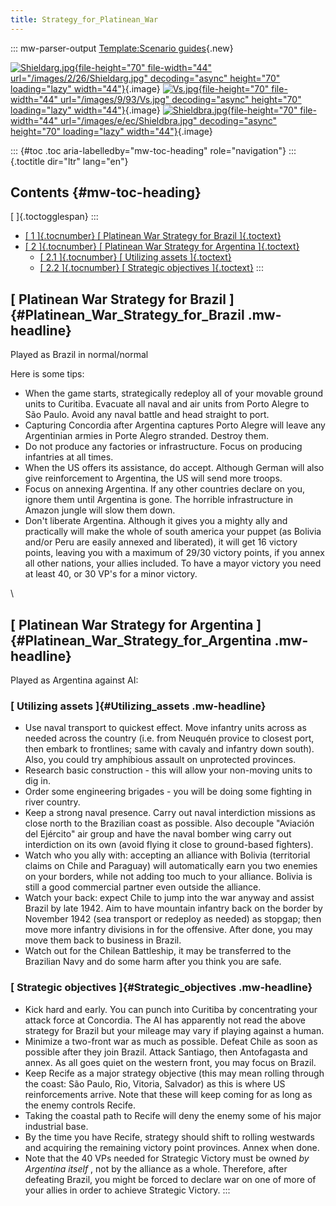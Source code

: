 ```yaml
---
title: Strategy_for_Platinean_War
---
```

::: mw-parser-output
[Template:Scenario
guides](/wiki/index.php?title=Template:Scenario_guides&action=edit&redlink=1 "Template:Scenario guides (page does not exist)"){.new}

[![Shieldarg.jpg](/images/2/26/Shieldarg.jpg){file-height="70"
file-width="44" url="/images/2/26/Shieldarg.jpg" decoding="async"
height="70" loading="lazy"
width="44"}](/wiki/File:Shieldarg.jpg){.image}
[![Vs.jpg](/images/9/93/Vs.jpg){file-height="70" file-width="44"
url="/images/9/93/Vs.jpg" decoding="async" height="70" loading="lazy"
width="44"}](/wiki/File:Vs.jpg){.image}
[![Shieldbra.jpg](/images/e/ec/Shieldbra.jpg){file-height="70"
file-width="44" url="/images/e/ec/Shieldbra.jpg" decoding="async"
height="70" loading="lazy"
width="44"}](/wiki/File:Shieldbra.jpg){.image}

::: {#toc .toc aria-labelledby="mw-toc-heading" role="navigation"}
::: {.toctitle dir="ltr" lang="en"}
## Contents {#mw-toc-heading}

[ ]{.toctogglespan}
:::

-   [[ 1 ]{.tocnumber} [ Platinean War Strategy for Brazil
    ]{.toctext}](#Platinean_War_Strategy_for_Brazil)
-   [[ 2 ]{.tocnumber} [ Platinean War Strategy for Argentina
    ]{.toctext}](#Platinean_War_Strategy_for_Argentina)
    -   [[ 2.1 ]{.tocnumber} [ Utilizing assets
        ]{.toctext}](#Utilizing_assets)
    -   [[ 2.2 ]{.tocnumber} [ Strategic objectives
        ]{.toctext}](#Strategic_objectives)
:::

## [ Platinean War Strategy for Brazil ]{#Platinean_War_Strategy_for_Brazil .mw-headline}

Played as Brazil in normal/normal

Here is some tips:

-   When the game starts, strategically redeploy all of your movable
    ground units to Curitiba. Evacuate all naval and air units from
    Porto Alegre to São Paulo. Avoid any naval battle and head straight
    to port.
-   Capturing Concordia after Argentina captures Porto Alegre will leave
    any Argentinian armies in Porte Alegro stranded. Destroy them.
-   Do not produce any factories or infrastructure. Focus on producing
    infantries at all times.
-   When the US offers its assistance, do accept. Although German will
    also give reinforcement to Argentina, the US will send more troops.
-   Focus on annexing Argentina. If any other countries declare on you,
    ignore them until Argentina is gone. The horrible infrastructure in
    Amazon jungle will slow them down.
-   Don\'t liberate Argentina. Although it gives you a mighty ally and
    practically will make the whole of south america your puppet (as
    Bolivia and/or Peru are easily annexed and liberated), it will get
    16 victory points, leaving you with a maximum of 29/30 victory
    points, if you annex all other nations, your allies included. To
    have a mayor victory you need at least 40, or 30 VP\'s for a minor
    victory.

\

## [ Platinean War Strategy for Argentina ]{#Platinean_War_Strategy_for_Argentina .mw-headline}

Played as Argentina against AI:

### [ Utilizing assets ]{#Utilizing_assets .mw-headline}

-   Use naval transport to quickest effect. Move infantry units across
    as needed across the country (i.e. from Neuquén provice to closest
    port, then embark to frontlines; same with cavaly and infantry down
    south). Also, you could try amphibious assault on unprotected
    provinces.
-   Research basic construction - this will allow your non-moving units
    to dig in.
-   Order some engineering brigades - you will be doing some fighting in
    river country.
-   Keep a strong naval presence. Carry out naval interdiction missions
    as close north to the Brazilian coast as possible. Also decouple
    \"Aviación del Ejército\" air group and have the naval bomber wing
    carry out interdiction on its own (avoid flying it close to
    ground-based fighters).
-   Watch who you ally with: accepting an alliance with Bolivia
    (territorial claims on Chile and Paraguay) will automatically earn
    you two enemies on your borders, while not adding too much to your
    alliance. Bolivia is still a good commercial partner even outside
    the alliance.
-   Watch your back: expect Chile to jump into the war anyway and assist
    Brazil by late 1942. Aim to have mountain infantry back on the
    border by November 1942 (sea transport or redeploy as needed) as
    stopgap; then move more infantry divisions in for the offensive.
    After done, you may move them back to business in Brazil.
-   Watch out for the Chilean Battleship, it may be transferred to the
    Brazilian Navy and do some harm after you think you are safe.

### [ Strategic objectives ]{#Strategic_objectives .mw-headline}

-   Kick hard and early. You can punch into Curitiba by concentrating
    your attack force at Concordia. The AI has apparently not read the
    above strategy for Brazil but your mileage may vary if playing
    against a human.
-   Minimize a two-front war as much as possible. Defeat Chile as soon
    as possible after they join Brazil. Attack Santiago, then
    Antofagasta and annex. As all goes quiet on the western front, you
    may focus on Brazil.
-   Keep Recife as a major strategy objective (this may mean rolling
    through the coast: São Paulo, Rio, Vitoria, Salvador) as this is
    where US reinforcements arrive. Note that these will keep coming for
    as long as the enemy controls Recife.
-   Taking the coastal path to Recife will deny the enemy some of his
    major industrial base.
-   By the time you have Recife, strategy should shift to rolling
    westwards and acquiring the remaining victory point provinces. Annex
    when done.
-   Note that the 40 VPs needed for Strategic Victory must be owned *by
    Argentina itself* , not by the alliance as a whole. Therefore, after
    defeating Brazil, you might be forced to declare war on one of more
    of your allies in order to achieve Strategic Victory.
:::
